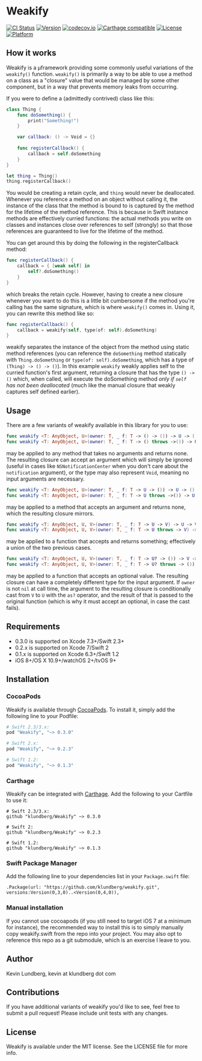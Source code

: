 # Weakify

[![CI Status](http://img.shields.io/travis/klundberg/Weakify.svg?style=flat)](https://travis-ci.org/klundberg/Weakify)
[![Version](https://img.shields.io/cocoapods/v/Weakify.svg?style=flat)](http://cocoapods.org/pods/Weakify)
[![codecov.io](https://img.shields.io/codecov/c/github/klundberg/Weakify.svg)](http://codecov.io/github/klundberg/Weakify)
[![Carthage compatible](https://img.shields.io/badge/Carthage-compatible-4BC51D.svg?style=flat)](https://github.com/Carthage/Carthage)
[![License](https://img.shields.io/cocoapods/l/Weakify.svg?style=flat)](http://cocoapods.org/pods/Weakify)
[![Platform](https://img.shields.io/cocoapods/p/Weakify.svg?style=flat)](http://cocoapods.org/pods/Weakify)

## How it works

Weakify is a µframework providing some commonly useful variations of the `weakify()` function. `weakify()` is primarily a way to be able to use a method on a class as a "closure" value that would be managed by some other component, but in a way that prevents memory leaks from occurring.

If you were to define a (admittedly contrived) class like this:

```swift
class Thing {
    func doSomething() {
        print("Something!")
    }

    var callback: () -> Void = {}
    
    func registerCallback() {
        callback = self.doSomething
    }
}

let thing = Thing()
thing.registerCallback()
```

You would be creating a retain cycle, and `thing` would never be deallocated. Whenever you reference a method on an object without calling it, the instance of the class that the method is bound to is captured by the method for the lifetime of the method reference. This is because in Swift instance methods are effectively curried functions: the actual methods you write on classes and instances close over references to self (strongly) so that those references are guaranteed to live for the lifetime of the method.

You can get around this by doing the following in the registerCallback method:

```swift
func registerCallback() {
	callback = { [weak self] in
		self?.doSomething()
	}
}
```

which breaks the retain cycle. However, having to create a new closure whenever you want to do this is a little bit cumbersome if the method you're calling has the same signature, which is where `weakify()` comes in. Using it, you can rewrite this method like so:

```swift
func registerCallback() {
	callback = weakify(self, type(of: self).doSomething)
}
```

weakify separates the instance of the object from the method using static method references (you can reference the `doSomething` method statically with `Thing.doSomething` or `type(of: self).doSomething`, which has a type of `(Thing) -> () -> ()`). In this example `weakify` weakly applies self to the curried function's first argument, returning a closure that has the type `() -> ()` which, when called, will execute the doSomething method *only if `self` has not been deallocated* (much like the manual closure that weakly captures self defined earlier).

## Usage

There are a few variants of weakify available in this library for you to use:

```swift
func weakify <T: AnyObject, U>(owner: T, _ f: T -> () -> ()) -> U -> ()
func weakify <T: AnyObject, U>(owner: T, _ f: T -> () throws ->()) -> U throws -> ()
```
may be applied to any method that takes no arguments and returns none. The resulting closure can accept an argument which will simply be ignored (useful in cases like `NSNotificationCenter` when you don't care about the `notification` argument), or the type may also represent `Void`, meaning no input arguments are necessary.

```swift
func weakify <T: AnyObject, U>(owner: T, _ f: T -> U -> ()) -> U -> ()
func weakify <T: AnyObject, U>(owner: T, _ f: T -> U throws ->()) -> U throws -> ()
```
may be applied to a method that accepts an argument and returns none, which the resulting closure mirrors.

```swift
func weakify <T: AnyObject, U, V>(owner: T, _ f: T -> U -> V) -> U -> V?
func weakify <T: AnyObject, U, V>(owner: T, _ f: T -> U throws -> V) -> U throws -> V?
```
may be applied to a function that accepts and returns something; effectively a union of the two previous cases.

```swift
func weakify <T: AnyObject, U, V>(owner: T, _ f: T -> U? -> ()) -> V -> ()
func weakify <T: AnyObject, U, V>(owner: T, _ f: T -> U? throws -> ()) -> V throws -> ()
```
may be applied to a function that accepts an optional value. The resulting closure can have a completely different type for the input argument. If `owner` is not `nil` at call time, the argument to the resulting closure is conditionally cast from `V` to `U` with the `as?` operator, and the result of that is passed to the original function (which is why it must accept an optional, in case the cast fails).

## Requirements

* 0.3.0 is supported on Xcode 7.3+/Swift 2.3+
* 0.2.x is supported on Xcode 7/Swift 2
* 0.1.x is supported on Xcode 6.3+/Swift 1.2
* iOS 8+/OS X 10.9+/watchOS 2+/tvOS 9+

## Installation

### CocoaPods

Weakify is available through [CocoaPods](https://cocoapods.org). To install
it, simply add the following line to your Podfile:

```ruby
# Swift 2.3/3.x:
pod "Weakify", "~> 0.3.0"

# Swift 2.x:
pod "Weakify", "~> 0.2.3"

# Swift 1.2:
pod "Weakify", "~> 0.1.3"
```

### Carthage

Weakify can be integrated with [Carthage](https://github.com/Carthage/Carthage). Add the following to your Cartfile to use it:

```
# Swift 2.3/3.x:
github "klundberg/Weakify" ~> 0.3.0

# Swift 2:
github "klundberg/Weakify" ~> 0.2.3

# Swift 1.2:
github "klundberg/Weakify" ~> 0.1.3
```

### Swift Package Manager

Add the following line to your dependencies list in your `Package.swift` file:

```
.Package(url: "https://github.com/klundberg/weakify.git", versions:Version(0,3,0)..<Version(0,4,0)),
```

### Manual installation

If you cannot use cocoapods (if you still need to target iOS 7 at a minimum for instance), the recommended way to install this is to simply manually copy weakify.swift from the repo into your project. You may also opt to reference this repo as a git submodule, which is an exercise I leave to you.

## Author

Kevin Lundberg, kevin at klundberg dot com

## Contributions
If you have additional variants of weakify you'd like to see, feel free to submit a pull request! Please include unit tests with any changes.

## License

Weakify is available under the MIT license. See the LICENSE file for more info.
